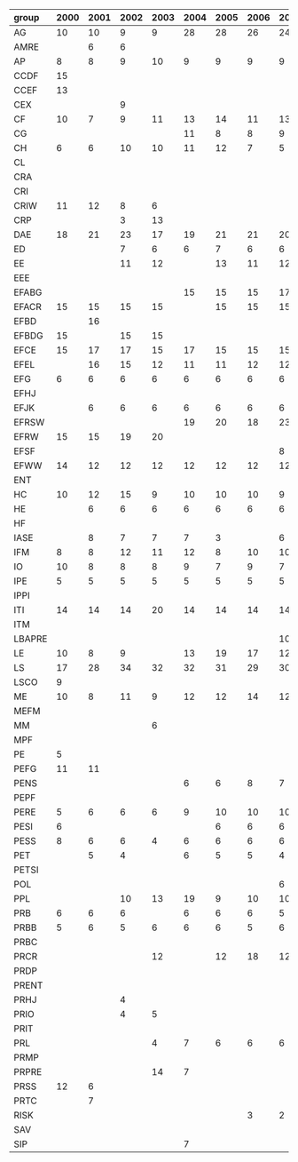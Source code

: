 | group   | 2000   | 2001   | 2002   | 2003   | 2004   | 2005   | 2006   | 2007   | 2008   | 2009   | 2010   | 2011   |
|:--------|:-------|:-------|:-------|:-------|:-------|:-------|:-------|:-------|:-------|:-------|:-------|:-------|
| AG      | 10     | 10     | 9      | 9      | 28     | 28     | 26     | 24     | 29     | 29     | 32     | 32     |
| AMRE    |        | 6      | 6      |        |        |        |        |        |        |        |        |        |
| AP      | 8      | 8      | 9      | 10     | 9      | 9      | 9      | 9      | 9      | 8      | 12     | 12     |
| CCDF    | 15     |        |        |        |        |        |        |        |        |        |        |        |
| CCEF    | 13     |        |        |        |        |        |        |        |        |        |        |        |
| CEX     |        |        | 9      |        |        |        |        |        |        |        |        |        |
| CF      | 10     | 7      | 9      | 11     | 13     | 14     | 11     | 13     | 18     | 12     | 14     | 15     |
| CG      |        |        |        |        | 11     | 8      | 8      | 9      |        |        |        |        |
| CH      | 6      | 6      | 10     | 10     | 11     | 12     | 7      | 5      | 6      | 6      | 8      | 8      |
| CL      |        |        |        |        |        |        |        |        | 8      |        |        |        |
| CRA     |        |        |        |        |        |        |        |        |        |        | 14     |        |
| CRI     |        |        |        |        |        |        |        |        | 6      |        | 10     | 14     |
| CRIW    | 11     | 12     | 8      | 6      |        |        |        |        |        |        |        |        |
| CRP     |        |        | 3      | 13     |        |        |        |        |        |        |        |        |
| DAE     | 18     | 21     | 23     | 17     | 19     | 21     | 21     | 20     | 21     | 21     | 22     | 22     |
| ED      |        |        | 7      | 6      | 6      | 7      | 6      | 6      |        | 6      | 6      | 6      |
| EE      |        |        | 11     | 12     |        | 13     | 11     | 12     |        |        |        |        |
| EEE     |        |        |        |        |        |        |        |        | 11     | 10     | 14     | 13     |
| EFABG   |        |        |        |        | 15     | 15     | 15     | 17     | 17     | 15     | 15     | 16     |
| EFACR   | 15     | 15     | 15     | 15     |        | 15     | 15     | 15     | 19     | 23     | 20     | 20     |
| EFBD    |        | 16     |        |        |        |        |        |        |        |        |        |        |
| EFBDG   | 15     |        | 15     | 15     |        |        |        |        |        |        |        |        |
| EFCE    | 15     | 17     | 17     | 15     | 17     | 15     | 15     | 15     | 15     | 15     | 15     | 15     |
| EFEL    |        | 16     | 15     | 12     | 11     | 11     | 12     | 12     | 10     | 12     | 10     | 12     |
| EFG     | 6      | 6      | 6      | 6      | 6      | 6      | 6      | 6      |        |        |        |        |
| EFHJ    |        |        |        |        |        |        |        |        |        | 9      | 6      | 6      |
| EFJK    |        | 6      | 6      | 6      | 6      | 6      | 6      | 6      | 6      | 6      | 6      | 6      |
| EFRSW   |        |        |        |        | 19     | 20     | 18     | 23     | 19     | 19     | 19     | 19     |
| EFRW    | 15     | 15     | 19     | 20     |        |        |        |        |        |        |        |        |
| EFSF    |        |        |        |        |        |        |        | 8      | 8      | 7      | 7      | 7      |
| EFWW    | 14     | 12     | 12     | 12     | 12     | 12     | 12     | 12     | 12     | 12     | 12     | 12     |
| ENT     |        |        |        |        |        |        |        |        |        | 6      | 7      |        |
| HC      | 10     | 12     | 15     | 9      | 10     | 10     | 10     | 9      | 11     | 12     | 11     | 11     |
| HE      |        | 6      | 6      | 6      | 6      | 6      | 6      | 6      | 6      | 6      | 6      | 6      |
| HF      |        |        |        |        |        |        |        |        |        |        | 6      | 7      |
| IASE    |        | 8      | 7      | 7      | 7      | 3      |        | 6      | 6      |        |        |        |
| IFM     | 8      | 8      | 12     | 11     | 12     | 8      | 10     | 10     | 12     | 14     | 15     | 12     |
| IO      | 10     | 8      | 8      | 8      | 9      | 7      | 9      | 7      | 7      | 7      | 7      | 7      |
| IPE     | 5      | 5      | 5      | 5      | 5      | 5      | 5      | 5      | 5      | 6      | 6      | 7      |
| IPPI    |        |        |        |        |        |        |        |        | 6      | 6      | 5      | 6      |
| ITI     | 14     | 14     | 14     | 20     | 14     | 14     | 14     | 14     | 14     | 14     | 14     | 14     |
| ITM     |        |        |        |        |        |        |        |        |        |        | 4      | 4      |
| LBAPRE  |        |        |        |        |        |        |        | 10     |        |        |        |        |
| LE      | 10     | 8      | 9      |        | 13     | 19     | 17     | 12     | 23     | 16     | 15     | 15     |
| LS      | 17     | 28     | 34     | 32     | 32     | 31     | 29     | 30     | 31     | 27     | 33     | 37     |
| LSCO    | 9      |        |        |        |        |        |        |        |        |        |        |        |
| ME      | 10     | 8      | 11     | 9      | 12     | 12     | 14     | 12     | 13     | 13     | 13     | 16     |
| MEFM    |        |        |        |        |        |        |        |        |        |        |        | 6      |
| MM      |        |        |        | 6      |        |        |        |        |        |        |        |        |
| MPF     |        |        |        |        |        |        |        |        |        |        |        | 6      |
| PE      | 5      |        |        |        |        |        |        |        |        |        |        |        |
| PEFG    | 11     | 11     |        |        |        |        |        |        |        |        |        |        |
| PENS    |        |        |        |        | 6      | 6      | 8      | 7      | 7      | 7      | 9      | 5      |
| PEPF    |        |        |        |        |        |        |        |        |        | 8      | 7      | 6      |
| PERE    | 5      | 6      | 6      | 6      | 9      | 10     | 10     | 10     | 11     | 9      | 6      | 10     |
| PESI    | 6      |        |        |        |        | 6      | 6      | 6      | 6      |        |        |        |
| PESS    | 8      | 6      | 6      | 4      | 6      | 6      | 6      | 6      | 7      | 6      |        | 7      |
| PET     |        | 5      | 4      |        | 6      | 5      | 5      | 4      | 4      |        |        |        |
| PETSI   |        |        |        |        |        |        |        |        |        |        | 7      | 11     |
| POL     |        |        |        |        |        |        |        | 6      | 5      | 10     | 10     | 12     |
| PPL     |        |        | 10     | 13     | 19     | 9      | 10     | 10     | 10     | 10     | 11     | 10     |
| PRB     | 6      | 6      | 6      |        | 6      | 6      | 6      | 5      | 6      | 6      | 6      |        |
| PRBB    | 5      | 6      | 5      | 6      | 6      | 6      | 5      | 6      | 5      | 5      | 6      |        |
| PRBC    |        |        |        |        |        |        |        |        |        |        | 3      |        |
| PRCR    |        |        |        | 12     |        | 12     | 18     | 12     | 15     | 11     | 12     | 12     |
| PRDP    |        |        |        |        |        |        |        |        |        |        |        | 8      |
| PRENT   |        |        |        |        |        |        |        |        |        |        |        | 7      |
| PRHJ    |        |        | 4      |        |        |        |        |        |        |        |        |        |
| PRIO    |        |        | 4      | 5      |        |        |        |        |        |        |        |        |
| PRIT    |        |        |        |        |        |        |        |        |        | 6      | 6      | 17     |
| PRL     |        |        |        | 4      | 7      | 6      | 6      | 6      |        |        |        |        |
| PRMP    |        |        |        |        |        |        |        |        |        |        |        | 6      |
| PRPRE   |        |        |        | 14     | 7      |        |        |        |        |        |        |        |
| PRSS    | 12     | 6      |        |        |        |        |        |        |        |        |        |        |
| PRTC    |        | 7      |        |        |        |        |        |        |        |        |        |        |
| RISK    |        |        |        |        |        |        | 3      | 2      | 3      | 12     | 7      | 7      |
| SAV     |        |        |        |        |        |        |        |        |        | 5      | 6      | 5      |
| SIP     |        |        |        |        | 7      |        |        |        |        |        |        |        |